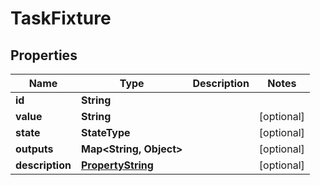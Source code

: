 

# TaskFixture


## Properties

| Name | Type | Description | Notes |
|------------ | ------------- | ------------- | -------------|
|**id** | **String** |  |  |
|**value** | **String** |  |  [optional] |
|**state** | **StateType** |  |  [optional] |
|**outputs** | **Map&lt;String, Object&gt;** |  |  [optional] |
|**description** | [**PropertyString**](PropertyString.md) |  |  [optional] |



